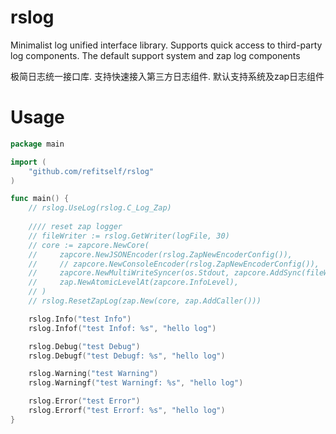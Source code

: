 # rslog
Minimalist log unified interface library. Supports quick access to third-party log components. The default support system and zap log components

极简日志统一接口库. 支持快速接入第三方日志组件. 默认支持系统及zap日志组件

# Usage
```go
package main

import (
    "github.com/refitself/rslog"
)

func main() {
    // rslog.UseLog(rslog.C_Log_Zap)
    
    //// reset zap logger
    // fileWriter := rslog.GetWriter(logFile, 30)
    // core := zapcore.NewCore(
    //     zapcore.NewJSONEncoder(rslog.ZapNewEncoderConfig()),
    //     // zapcore.NewConsoleEncoder(rslog.ZapNewEncoderConfig()),
    //     zapcore.NewMultiWriteSyncer(os.Stdout, zapcore.AddSync(fileWriter)),
    //     zap.NewAtomicLevelAt(zapcore.InfoLevel),
    // )
    // rslog.ResetZapLog(zap.New(core, zap.AddCaller()))

    rslog.Info("test Info")
    rslog.Infof("test Infof: %s", "hello log")

    rslog.Debug("test Debug")
    rslog.Debugf("test Debugf: %s", "hello log")

    rslog.Warning("test Warning")
    rslog.Warningf("test Warningf: %s", "hello log")

    rslog.Error("test Error")
    rslog.Errorf("test Errorf: %s", "hello log")
}
```
